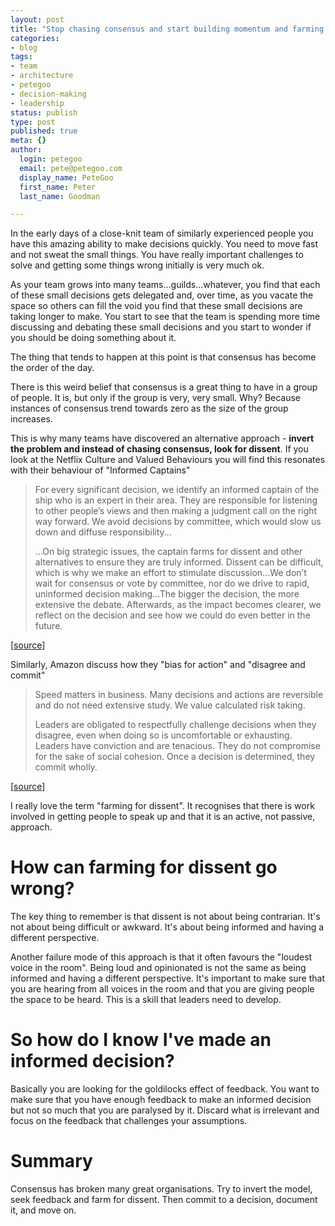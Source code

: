 ```yaml
---
layout: post
title: "Stop chasing consensus and start building momentum and farming for dissent"
categories:
- blog
tags:
- team
- architecture
- petegoo
- decision-making
- leadership
status: publish
type: post
published: true
meta: {}
author:
  login: petegoo
  email: pete@petegoo.com
  display_name: PeteGoo
  first_name: Peter
  last_name: Goodman

---
```


In the early days of a close-knit team of similarly experienced people you have this amazing ability to make decisions quickly. You need to move fast and not sweat the small things. You have really important challenges to solve and getting some things wrong initially is very much ok.

As your team grows into many teams...guilds...whatever, you find that each of these small decisions gets delegated and, over time, as you vacate the space so others can fill the void you find that these small decisions are taking longer to make. You start to see that the team is spending more time discussing and debating these small decisions and you start to wonder if you should be doing something about it.

The thing that tends to happen at this point is that consensus has become the order of the day.

There is this weird belief that consensus is a great thing to have in a group of people. It is, but only if the group is very, very small. Why? Because instances of consensus trend towards zero as the size of the group increases. 

This is why many teams have discovered an alternative approach - **invert the problem and instead of chasing consensus, look for dissent**. If you look at the Netflix Culture and Valued Behaviours you will find this resonates with their behaviour of "Informed Captains"

>  For every significant decision, we identify an informed captain of the ship who is an expert in their area. They are responsible for listening to other people’s views and then making a judgment call on the right way forward. We avoid decisions by committee, which would slow us down and diffuse responsibility...
>
>  ...On big strategic issues, the captain farms for dissent and other alternatives to ensure they are truly informed. Dissent can be difficult, which is why we make an effort to stimulate discussion...We don’t wait for consensus or vote by committee, nor do we drive to rapid, uninformed decision making...The bigger the decision, the more extensive the debate. Afterwards, as the impact becomes clearer, we reflect on the decision and see how we could do even better in the future.

[[source](https://jobs.netflix.com/culture)]

Similarly, Amazon discuss how they "bias for action" and "disagree and commit"

> Speed matters in business. Many decisions and actions are reversible and do not need extensive study. We value calculated risk taking.
>
> Leaders are obligated to respectfully challenge decisions when they disagree, even when doing so is uncomfortable or exhausting. Leaders have conviction and are tenacious. They do not compromise for the sake of social cohesion. Once a decision is determined, they commit wholly.

[[source](https://www.amazon.jobs/content/en/our-workplace/leadership-principles)]

I really love the term "farming for dissent". It recognises that there is work involved in getting people to speak up and that it is an active, not passive, approach.

# How can farming for dissent go wrong?
The key thing to remember is that dissent is not about being contrarian. It's not about being difficult or awkward. It's about being informed and having a different perspective.

Another failure mode of this approach is that it often favours the "loudest voice in the room". Being loud and opinionated is not the same as being informed and having a different perspective. It's important to make sure that you are hearing from all voices in the room and that you are giving people the space to be heard. This is a skill that leaders need to develop.

# So how do I know I've made an informed decision?
Basically you are looking for the goldilocks effect of feedback. You want to make sure that you have enough feedback to make an informed decision but not so much that you are paralysed by it. Discard what is irrelevant and focus on the feedback that challenges your assumptions.

# Summary
Consensus has broken many great organisations. Try to invert the model, seek feedback and farm for dissent. Then commit to a decision, document it, and move on. 